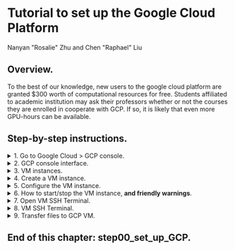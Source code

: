 # Tutorial to set up the Google Cloud Platform
Nanyan "Rosalie" Zhu and Chen "Raphael" Liu

## Overview.
To the best of our knowledge, new users to the google cloud platform are granted $300 worth of computational resources for free. Students affiliated to academic institution may ask their professors whether or not the courses they are enrolled in cooperate with GCP. If so, it is likely that even more GPU-hours can be available.

## Step-by-step instructions.

<details>
<summary>1. Go to Google Cloud > GCP console.</summary>
<br>

Go to [https://cloud.google.com](https://cloud.google.com).

You will see an interface similar to this (though it might change from time to time). Click on the "Go to console" button and let it take you to the GCP console.
![GCP_homepage](/Step00_set_up_GCP/Images/GCP_homepage.PNG)

</details>

<details>
<summary>2. GCP console interface.</summary>
<br>

You should see an interface like this, assuming you have logged in your google account.
<img src="/Step00_set_up_GCP/Images/GCP_console.png" alt="GCP_console" width="600px" height="300px">

</details>

<details>
<summary>3. VM instances.</summary>
<br>

Navigate to and click on the "Compute Engine" > "VM instances" button. Just FYI, "VM" stands for "virtual machine".
<img src="/Step00_set_up_GCP/Images/VM_instances_button.png" alt="VM_instances_button" width="300px" height="400px">

</details>

<details>
<summary>4. Create a VM instance.</summary>
<br>

Wait for the compute engine to get ready. Once ready, click on "Create" to create a new VM instance.
<img src="/Step00_set_up_GCP/Images/VM_instance.png" alt="VM_instance" width="800px" height="300px">

</details>

<details>
<summary>5. Configure the VM instance.</summary>
<br>

Configure the VM according to your needs. Most configurations can be modified after the intialization.
- The region and zone probably doesn't matter.
- Please select the computational resources (number of CPUs and amount of memory) according to your needs. In this case we selected 4 CPUs and 26 GB memory. You might want larger memory depending on your project.
- Also note that on the upper right corner there is an estimation of the monthly cost based on your current configuration. That gives you a rough idea on how you want to manage your budget.
- For students enrolled in the BMEN4460 instructed by Dr. Andrew Laine and Dr. Jia Guo, you are strongly suggested to select the "Debian GNU/Linux 9 (stretch)" for the Boot disk.
- Don't try to add GPUs yet, there will be a future section on how to do that.
- In the "firewall" section (not included in the following screenshot), you probably want to check "allow HTTP traffic" and "allow HTTPS traffic" in case you need network connection to your VM.
- At last, you may need a larger disk than the default setup to store more data. (In fact, the default setup cannot even contain anaconda that we will download soon.) In the "boot disk" section, click on "change", and make the disk as large as you wish. As our habit, we typically use something like 100 GB.
<img src="/Step00_set_up_GCP/Images/VM_configuration.png" alt="VM_configuration" width="800px" height="600px">

<img src="/Step00_set_up_GCP/Images/make_disk_larger.png" alt="add_new_disk" width="400px" height="300px">

Click "create" on the very bottom of the page once you are confident in the selections.

</details>

<details>
<summary>6. How to start/stop the VM instance, <strong>and friendly warnings</strong>.</summary>
<br>

- **The VM is automatically started now. You need to manually stop it if you don't need it right away.**
- **Whenever the VM is in the "start" status you are charged for the computational resource. We have a friend being charged $400+ because she forgot to hit "stop" and left the VM running for several months after a computer science course. So please "stop" it when you are not using it.**
- In most cases, you only need to use the "start" and "stop" button. If you click "reset" you will most likely lose any data you put on the VM. If you are done with the course and really no longer what this VM you can "delete" it as you wish.
<img src="/Step00_set_up_GCP/Images/start_VM.png" alt="VM_configuration" width="800px" height="300px">

</details>

<details>
<summary>7. Open VM SSH Terminal.</summary>
<br>

After you "start" the instance, you may open the SSH Terminal by clicking the following button. It usually takes half a minute or so before you are brought to the next window.
<img src="/Step00_set_up_GCP/Images/VM_SSH_open.png" alt="VM_configuration" width="800px" height="200px">

</details>

<details>
<summary>8. VM SSH Terminal.</summary>
<br>

The GCP VM SSH terminal looks like this. You can pretty much use any Linux command line code here.
<img src="/Step00_set_up_GCP/Images/VM_SSH_terminal.png" alt="VM_configuration" width="800px" height="200px">

</details>

<details>
<summary>9. Transfer files to GCP VM.</summary>
<br>

You can choose a way to transfer your files to google cloud platform from [here](https://cloud.google.com/compute/docs/instances/transfer-files).

</details>

## End of this chapter: step00_set_up_GCP.
